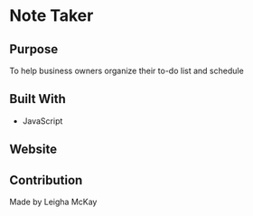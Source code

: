 # Note Taker 

## Purpose
To help business owners organize their to-do list and schedule

## Built With
* JavaScript

## Website


## Contribution
Made by Leigha McKay